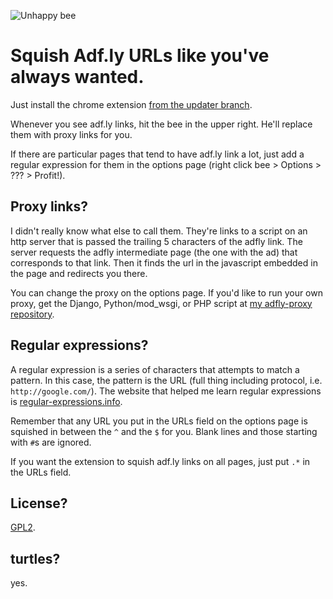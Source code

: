 ![Unhappy bee](https://raw.github.com/uncleninja/adfly-squisher/master/icons/icon48.png)

Squish Adf.ly URLs like you've always wanted.
=============================================

Just install the chrome extension [from the updater branch](https://raw.github.com/uncleninja/adfly-squisher/updater/adfly.crx).

Whenever you see adf.ly links, hit the bee in the upper right. He'll replace them with proxy links for you.

If there are particular pages that tend to have adf.ly link a lot, just add a regular expression for them in the options page (right click bee > Options > ??? > Profit!).

Proxy links?
------------

I didn't really know what else to call them. They're links to a script on an http server that is passed the trailing 5 characters of the adfly link. The server requests the adfly intermediate page (the one with the ad) that corresponds to that link. Then it finds the url in the javascript embedded in the page and redirects you there.

You can change the proxy on the options page. If you'd like to run your own proxy, get the Django, Python/mod\_wsgi, or PHP script at [my adfly-proxy repository](https://github.com/uncleninja/adfly-proxy). 

Regular expressions?
--------------------

A regular expression is a series of characters that attempts to match a pattern. In this case, the pattern is the URL (full thing including protocol, i.e. `http://google.com/`). The website that helped me learn regular expressions is [regular-expressions.info](http://regular-expressions.info/). 

Remember that any URL you put in the URLs field on the options page is squished in between the `^` and the `$` for you. Blank lines and those starting with `#`s are ignored.

If you want the extension to squish adf.ly links on all pages, just put `.*` in the URLs field.

License?
--------

[GPL2](http://www.gnu.org/licenses/gpl-2.0.html).

turtles?
--------

yes.

